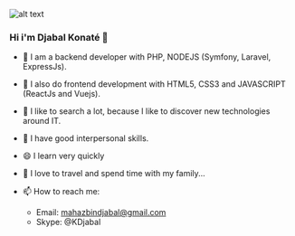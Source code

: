 
![alt text](https://github.com/djabaljs/images/undraw_developer_activity_bv83.png?raw=true)

### Hi i'm Djabal Konaté 👋
- 🔭 I am a backend developer with PHP, NODEJS (Symfony, Laravel, ExpressJs).
- 🌱 I also do frontend development with HTML5, CSS3 and JAVASCRIPT (ReactJs and Vuejs).
- 🤔 I like to search a lot, because I like to discover new technologies around IT.
- 👯 I have good interpersonal skills.
- 😄 I learn very quickly

- 💬 I love to travel and spend time with my family...
- 📫 How to reach me:
    - Email: mahazbindjabal@gmail.com
    - Skype: @KDjabal

<!--
**djabaljs/djabaljs** is a ✨ _special_ ✨ repository because its `README.md` (this file) appears on your GitHub profile.
